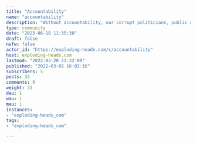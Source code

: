 ```yaml
---
title: "Accountability" 
name: "accountability"
description: "Without accountability, our corrupt politicians, public officials, law enforcement officers, tech tyrants and crony capitalists - are just going to keep doing it."
type: community
date: "2023-06-19 11:35:38"
draft: false
nsfw: false
actor_id: "https://exploding-heads.com/c/accountability"
host: exploding-heads.com
lastmod: "2022-03-20 22:32:09"
published: "2022-03-02 16:02:16"
subscribers: 5
posts: 33
comments: 0
weight: 33
dau: 1
wau: 1
mau: 1
instances:
- "exploding-heads_com"
tags: 
- "exploding-heads_com"

---
```

